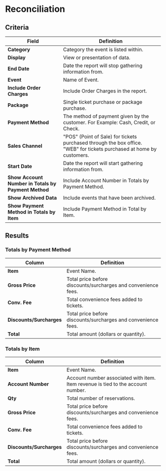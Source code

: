 # Reconciliation

## Criteria

| **Field** | **Definition** |
| --- | --- |
| **Category** | Category the event is listed within. |
| **Display** | View or presentation of data. |
| **End Date** | Date the report will stop gathering information from. |
| **Event** | Name of Event. |
| **Include Order Charges** | Include Order Charges in the report. |
| **Package** | Single ticket purchase or package purchase. |
| **Payment Method** | The method of payment given by the customer. For Example: Cash, Credit, or Check. |
| **Sales Channel** | "POS" \(Point of Sale\) for tickets purchased through the box office. "WEB" for tickets purchased at home by customers. |
| **Start Date** | Date the report will start gathering information from. |
| **Show Account Number in Totals by Payment Method** | Include Account Number in Totals by Payment Method. |
| **Show Archived Data** | Include events that have been archived. |
| **Show Payment Method in Totals by Item** | Include Payment Method in Total by Item. |

## Results

### Totals by Payment Method

| **Column** | **Definition** |
| --- | --- |
| **Item** | Event Name. |
|  **Gross Price** | Total price before discounts/surcharges and convenience fees. |
|  **Conv. Fee** | Total convenience fees added to tickets. |
|  **Discounts/Surcharges** | Total price before discounts/surcharges and convenience fees. |
|  **Total** | Total amount \(dollars or quantity\). |

### Totals by Item

| **Column** | **Definition** |
| --- | --- |
| **Item** | Event Name. |
|  **Account Number** | Account number associated with item. Item revenue is tied to the account number. |
|  **Qty** | Total number of reservations. |
|  **Gross Price** | Total price before discounts/surcharges and convenience fees. |
|  **Conv. Fee** | Total convenience fees added to tickets. |
|  **Discounts/Surcharges** | Total price before discounts/surcharges and convenience fees. |
| **Total** | Total amount \(dollars or quantity\). |

